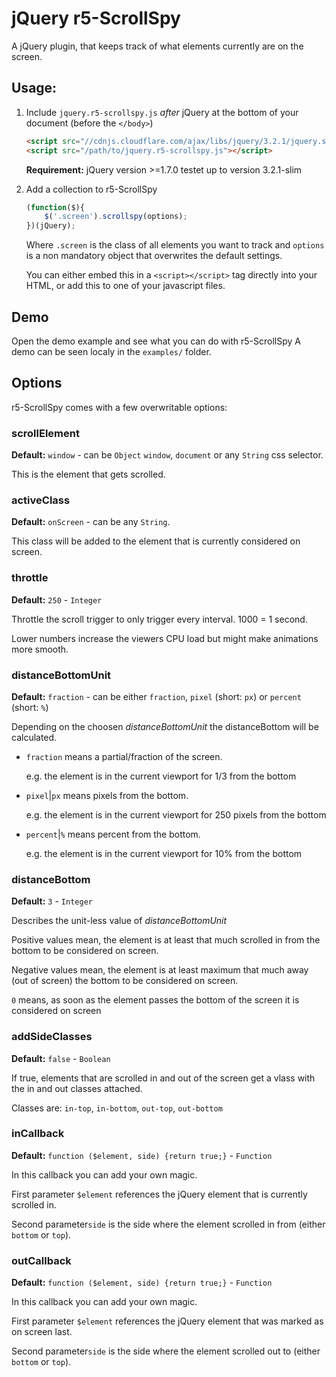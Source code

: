 # jQuery r5-ScrollSpy
 
 A jQuery plugin, that keeps track of what elements currently are on the screen.
 
## Usage:
 
 1. Include `jquery.r5-scrollspy.js` *after* jQuery at the bottom of your document (before the `</body>`)
    ```html
    <script src="//cdnjs.cloudflare.com/ajax/libs/jquery/3.2.1/jquery.slim.min.js"></script>
    <script src="/path/to/jquery.r5-scrollspy.js"></script>
    ```
    **Requirement:** jQuery version >=1.7.0 testet up to version 3.2.1-slim
    
 2. Add a collection to r5-ScrollSpy
    ```javascript
    (function($){
        $('.screen').scrollspy(options);
    })(jQuery);
    ```
    Where `.screen` is the class of all elements you want to track and `options` is a non mandatory 
    object that overwrites the default settings. 
    
    You can either embed this in a `<script></script>` tag directly into your HTML, or add this to 
    one of your javascript files.  
    
## Demo
  Open the demo example and see what you can do with r5-ScrollSpy 
  A demo can be seen localy in the `examples/` folder. 
  
## Options
 r5-ScrollSpy comes with a few overwritable options:
 ### scrollElement
 **Default:** `window` - can be `Object` `window`, `document` or any `String` css selector.
 
 This is the element that gets scrolled.  
 
 ### activeClass
 **Default:** `onScreen` - can be any `String`.
 
 This class will be added to the element that is currently considered on screen.
 
 ### throttle
 **Default:** `250` - `Integer`
 
 Throttle the scroll trigger to only trigger every interval. 1000 = 1 second.
 
 Lower numbers increase the viewers CPU load but might make animations more smooth. 
 
 ### distanceBottomUnit
 **Default:** `fraction` - can be either `fraction`, `pixel` (short: `px`) or `percent` (short: `%`)
  
 Depending on the choosen *distanceBottomUnit* the distanceBottom will be calculated.
 
 * `fraction` means a partial/fraction of the screen. 
    
    e.g. the element is in the current viewport for 1/3 from the bottom
 * `pixel`|`px` means pixels from the bottom.
    
    e.g. the element is in the current viewport for 250 pixels from the bottom
 * `percent`|`%` means percent from the bottom.
 
    e.g. the element is in the current viewport for 10% from the bottom
 
 ### distanceBottom
 **Default:** `3` - `Integer`
 
 Describes the unit-less value of *distanceBottomUnit*
 
 Positive values mean, the element is at least that much scrolled in from the bottom to be considered on screen.
 
 Negative values mean, the element is at least maximum that much away (out of screen) the bottom to be considered on screen.
 
 `0` means, as soon as the element passes the bottom of the screen it is considered on screen
  
 ### addSideClasses
 **Default:** `false` - `Boolean`
 
 If true, elements that are scrolled in and out of the screen get a vlass with the in and out classes attached.
 
 Classes are: `in-top`, `in-bottom`, `out-top`, `out-bottom`
 
 ### inCallback
 **Default:** `function ($element, side) {return true;}` - `Function`
 
 In this callback you can add your own magic.
  
 First parameter `$element` references the jQuery element that is currently scrolled in.
  
 Second parameter`side` is the side where the element scrolled in from (either `bottom` or `top`).
 
 ### outCallback
 **Default:** `function ($element, side) {return true;}` - `Function`
  
  In this callback you can add your own magic.
   
  First parameter `$element` references the jQuery element that was marked as on screen last.
   
  Second parameter`side` is the side where the element scrolled out to (either `bottom` or `top`).
  
